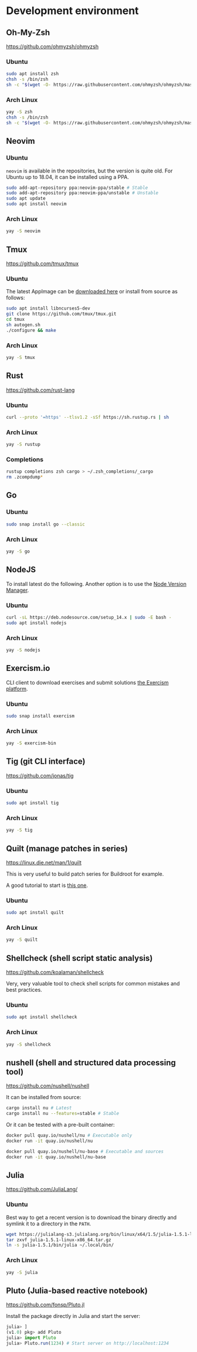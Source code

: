 # Development environment

## Oh-My-Zsh

https://github.com/ohmyzsh/ohmyzsh

### Ubuntu

```sh
sudo apt install zsh
chsh -s /bin/zsh
sh -c "$(wget -O- https://raw.githubusercontent.com/ohmyzsh/ohmyzsh/master/tools/install.sh)"
```

### Arch Linux

```sh
yay -S zsh
chsh -s /bin/zsh
sh -c "$(wget -O- https://raw.githubusercontent.com/ohmyzsh/ohmyzsh/master/tools/install.sh)"
```

## Neovim

### Ubuntu

`neovim` is available in the repositories, but the version is quite old.
For Ubuntu up to 18.04, it can be installed using a PPA.

```sh
sudo add-apt-repository ppa:neovim-ppa/stable # Stable
sudo add-apt-repository ppa:neovim-ppa/unstable # Unstable
sudo apt update
sudo apt install neovim
```

### Arch Linux

```sh
yay -S neovim
```

## Tmux

https://github.com/tmux/tmux

### Ubuntu

The latest AppImage can be [downloaded here](https://github.com/tmux/tmux/releases) or install from source as follows:

```sh
sudo apt install libncurses5-dev
git clone https://github.com/tmux/tmux.git
cd tmux
sh autogen.sh
./configure && make
```

### Arch Linux

```sh
yay -S tmux
```

## Rust

https://github.com/rust-lang

### Ubuntu

```sh
curl --proto '=https' --tlsv1.2 -sSf https://sh.rustup.rs | sh
```

### Arch Linux

```sh
yay -S rustup
```

### Completions

```sh
rustup completions zsh cargo > ~/.zsh_completions/_cargo
rm .zcompdump*
```

## Go

### Ubuntu

```sh
sudo snap install go --classic
```

### Arch Linux

```sh
yay -S go
```

## NodeJS

To install latest do the following.
Another option is to use the [Node Version Manager](https://github.com/nvm-sh/nvm#installing-and-updating).

### Ubuntu

```sh
curl -sL https://deb.nodesource.com/setup_14.x | sudo -E bash -
sudo apt install nodejs
```

### Arch Linux

```sh
yay -S nodejs
```

## Exercism.io

CLI client to download exercises and submit solutions [the Exercism platform](https://exercism.io/).

### Ubuntu

```sh
sudo snap install exercism
```

### Arch Linux

```sh
yay -S exercism-bin
```

## Tig (git CLI interface)

https://github.com/jonas/tig

### Ubuntu

```sh
sudo apt install tig
```

### Arch Linux

```sh
yay -S tig
```

## Quilt (manage patches in series)

https://linux.die.net/man/1/quilt

This is very useful to build patch series for Buildroot for example.

A good tutorial to start is [this one](https://wiki.debian.org/UsingQuilt).

### Ubuntu

```sh
sudo apt install quilt
```

### Arch Linux

```sh
yay -S quilt
```

## Shellcheck (shell script static analysis)

https://github.com/koalaman/shellcheck

Very, very valuable tool to check shell scripts for common mistakes and best practices.

### Ubuntu

```sh
sudo apt install shellcheck
```

### Arch Linux

```sh
yay -S shellcheck
```

## nushell (shell and structured data processing tool)

https://github.com/nushell/nushell

It can be installed from source:

```sh
cargo install nu # Latest
cargo install nu --features=stable # Stable
```

Or it can be tested with a pre-built container:

```sh
docker pull quay.io/nushell/nu # Executable only
docker run -it quay.io/nushell/nu

docker pull quay.io/nushell/nu-base # Executable and sources
docker run -it quay.io/nushell/nu-base
```

## Julia

https://github.com/JuliaLang/

### Ubuntu

Best way to get a recent version is to download the binary directly and symlink it to a directory in the `PATH`.

```sh
wget https://julialang-s3.julialang.org/bin/linux/x64/1.5/julia-1.5.1-linux-x86_64.tar.gz
tar zxvf julia-1.5.1-linux-x86_64.tar.gz
ln -s julia-1.5.1/bin/julia ~/.local/bin/
```

### Arch Linux

```sh
yay -S julia
```

## Pluto (Julia-based reactive notebook)

https://github.com/fonsp/Pluto.jl

Install the package directly in Julia and start the server:

```jl
julia> ]
(v1.0) pkg> add Pluto
julia> import Pluto
julia> Pluto.run(1234) # Start server on http://localhost:1234
```
